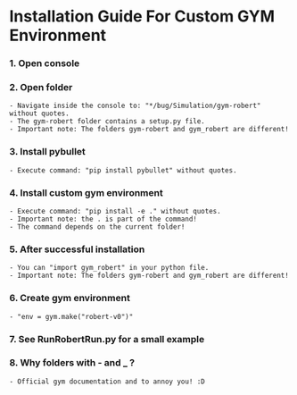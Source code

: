 # Installation Guide For Custom GYM Environment

### 1.  Open console
### 2.  Open folder
    - Navigate inside the console to: "*/bug/Simulation/gym-robert" without quotes.
    - The gym-robert folder contains a setup.py file.
    - Important note: The folders gym-robert and gym_robert are different!
### 3.  Install pybullet
    - Execute command: "pip install pybullet" without quotes.
### 4.  Install custom gym environment
    - Execute command: "pip install -e ." without quotes.
    - Important note: the . is part of the command!
    - The command depends on the current folder!
### 5. After successful installation
    - You can "import gym_robert" in your python file.
    - Important note: The folders gym-robert and gym_robert are different!
### 6. Create gym environment
    - "env = gym.make("robert-v0")"
### 7. See RunRobertRun.py for a small example
### 8. Why folders with - and _ ?
    - Official gym documentation and to annoy you! :D